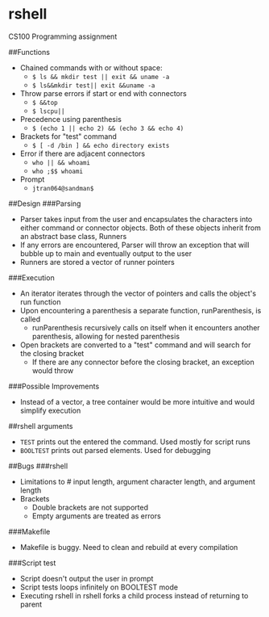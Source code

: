 # rshell
CS100 Programming assignment

##Functions
- Chained commands with or without space:
  - `$ ls && mkdir test || exit && uname -a`
  - `$ ls&&mkdir test|| exit &&uname -a`
- Throw parse errors if start or end with connectors
  - `$ &&top`
  - `$ lscpu||`
- Precedence using parenthesis
  - `$ (echo 1 || echo 2) && (echo 3 && echo 4)`
- Brackets for "test" command
  - `$ [ -d /bin ] && echo directory exists` 
- Error if there are adjacent connectors
  - `who || && whoami`
  - `who ;$$ whoami`
- Prompt
  - `jtran064@sandman$ `

##Design
###Parsing
- Parser takes input from the user and encapsulates the characters into either
command or connector objects. Both of these objects inherit from an abstract
base class, Runners
- If any errors are encountered, Parser will throw an exception that will bubble
up to main and eventually output to the user
- Runners are stored a vector of runner pointers

###Execution
- An iterator iterates through the vector of pointers and calls the object's run
function
- Upon encountering a parenthesis a separate function, runParenthesis, is
called
  - runParenthesis recursively calls on itself when it encounters another
    parenthesis, allowing for nested parenthesis
- Open brackets are converted to a "test" command and will search for the closing bracket
  - If there are any connector before the closing bracket, an exception would throw

###Possible Improvements
- Instead of a vector, a tree container would be more intuitive and would simplify execution

##rshell arguments
- `TEST` prints out the entered the command. Used mostly for script runs
- `BOOLTEST` prints out parsed elements. Used for debugging

##Bugs
###rshell
- Limitations to # input length, argument character length, and argument length
- Brackets
  - Double brackets are not supported
  - Empty arguments are treated as errors

###Makefile
- Makefile is buggy. Need to clean and rebuild at every compilation

###Script test
- Script doesn't output the user in prompt
- Script tests loops infinitely on BOOLTEST mode
- Executing rshell in rshell forks a child process instead of returning to
parent

